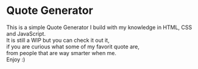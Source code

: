 # Quote Generator
This is a simple Quote Generator I build with my knowledge in HTML, CSS and JavaScript. <br>
It is still a WIP but you can check it out it, <br> if you are curious what some of my favorit quote are, <br>  from people that are way smarter when me. <br>
Enjoy :)
